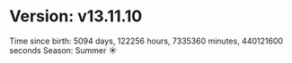 # Version: v13.11.10
Time since birth: 5094 days, 122256 hours, 7335360 minutes, 440121600 seconds
Season: Summer ☀️
